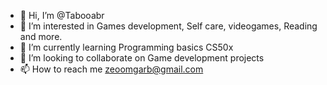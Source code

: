 - 👋 Hi, I’m @Tabooabr
- 👀 I’m interested in Games development, Self care, videogames, Reading and more.
- 🌱 I’m currently learning Programming basics CS50x
- 💞️ I’m looking to collaborate on Game development projects
- 📫 How to reach me zeoomgarb@gmail.com

<!---
Tabooabr/Tabooabr is a ✨ special ✨ repository because its `README.md` (this file) appears on your GitHub profile.
You can click the Preview link to take a look at your changes.
--->
